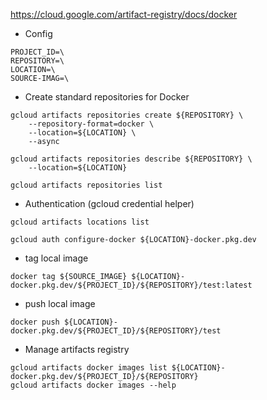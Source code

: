 https://cloud.google.com/artifact-registry/docs/docker

* Config
```
PROJECT_ID=\
REPOSITORY=\
LOCATION=\
SOURCE-IMAG=\
```

* Create standard repositories for Docker
```
gcloud artifacts repositories create ${REPOSITORY} \
    --repository-format=docker \
    --location=${LOCATION} \
    --async

gcloud artifacts repositories describe ${REPOSITORY} \
    --location=${LOCATION}

gcloud artifacts repositories list
```

* Authentication (gcloud credential helper)
```
gcloud artifacts locations list

gcloud auth configure-docker ${LOCATION}-docker.pkg.dev
```

* tag local image
```
docker tag ${SOURCE_IMAGE} ${LOCATION}-docker.pkg.dev/${PROJECT_ID}/${REPOSITORY}/test:latest
```

* push local image
```
docker push ${LOCATION}-docker.pkg.dev/${PROJECT_ID}/${REPOSITORY}/test
```

* Manage artifacts registry
```
gcloud artifacts docker images list ${LOCATION}-docker.pkg.dev/${PROJECT_ID}/${REPOSITORY}
gcloud artifacts docker images --help
```
